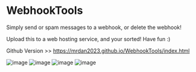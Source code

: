 # WebhookTools
Simply send or spam messages to a webhook, or delete the webhook!

Upload this to a web hosting service, and your sorted! Have fun :)
  
Github Version >> https://mrdan2023.github.io/WebhookTools/index.html

![image](https://github.com/MrDan2023/WebhookTools/assets/101948012/d1f97383-dc92-40b6-b476-57ab46029a64)
![image](https://github.com/MrDan2023/WebhookTools/assets/101948012/ec5eb019-7f2c-477c-9b99-069672821204)
![image](https://github.com/MrDan2023/WebhookTools/assets/101948012/35ded196-32ab-4c17-b283-4bdad3d34690)
![image](https://github.com/MrDan2023/WebhookTools/assets/101948012/2d2d2bde-9cf7-4876-8b5e-737c03809f95)

